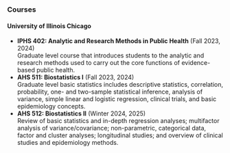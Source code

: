 ### Courses

#### University of Illinois Chicago
- **IPHS 402: Analytic and Research Methods in Public Health** (Fall 2023, 2024)\
Graduate level course that introduces students to the analytic and research methods used to carry out the core functions of evidence-based public health.
- **AHS 511: Biostatistics I** (Fall 2023, 2024)\
Graduate level basic statistics includes descriptive statistics, correlation, probability, one- and two-sample statistical inference, analysis of variance, simple linear and logistic regression, clinical trials, and basic epidemiology concepts.
- **AHS 512: Biostatistics II** (Winter 2024, 2025)\
Review of basic statistics and in-depth regression analyses; multifactor analysis of variance/covariance; non-parametric, categorical data, factor and cluster analyses; longitudinal studies; and overview of clinical studies and epidemiology methods.


